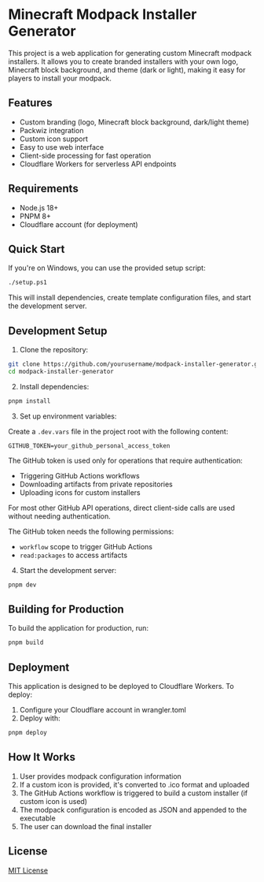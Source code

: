 # Minecraft Modpack Installer Generator

This project is a web application for generating custom Minecraft modpack installers. It allows you to create branded installers with your own logo, Minecraft block background, and theme (dark or light), making it easy for players to install your modpack.

## Features

- Custom branding (logo, Minecraft block background, dark/light theme)
- Packwiz integration
- Custom icon support
- Easy to use web interface
- Client-side processing for fast operation
- Cloudflare Workers for serverless API endpoints

## Requirements

- Node.js 18+
- PNPM 8+
- Cloudflare account (for deployment)

## Quick Start

If you're on Windows, you can use the provided setup script:

```bash
./setup.ps1
```

This will install dependencies, create template configuration files, and start the development server.

## Development Setup

1. Clone the repository:

```bash
git clone https://github.com/yourusername/modpack-installer-generator.git
cd modpack-installer-generator
```

2. Install dependencies:

```bash
pnpm install
```

3. Set up environment variables:

Create a `.dev.vars` file in the project root with the following content:

```
GITHUB_TOKEN=your_github_personal_access_token
```

The GitHub token is used only for operations that require authentication:
- Triggering GitHub Actions workflows
- Downloading artifacts from private repositories
- Uploading icons for custom installers

For most other GitHub API operations, direct client-side calls are used without needing authentication.

The GitHub token needs the following permissions:
- `workflow` scope to trigger GitHub Actions
- `read:packages` to access artifacts

4. Start the development server:

```bash
pnpm dev
```

## Building for Production

To build the application for production, run:

```bash
pnpm build
```

## Deployment

This application is designed to be deployed to Cloudflare Workers. To deploy:

1. Configure your Cloudflare account in wrangler.toml
2. Deploy with:

```bash
pnpm deploy
```

## How It Works

1. User provides modpack configuration information
2. If a custom icon is provided, it's converted to .ico format and uploaded
3. The GitHub Actions workflow is triggered to build a custom installer (if custom icon is used)
4. The modpack configuration is encoded as JSON and appended to the executable
5. The user can download the final installer

## License

[MIT License](LICENSE)
